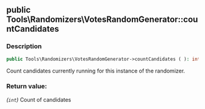 ## public Tools\Randomizers\VotesRandomGenerator::countCandidates

### Description    

```php
public Tools\Randomizers\VotesRandomGenerator->countCandidates ( ): int
```

Count candidates currently running for this instance of the randomizer.
    

### Return value:   

*(```int```)* Count of candidates

